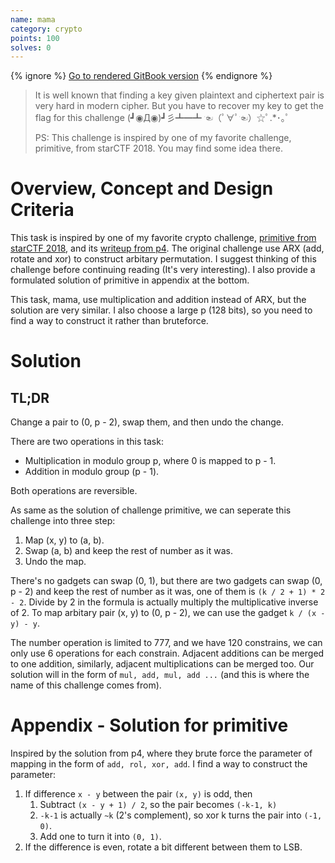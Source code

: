 ```yaml
---
name: mama
category: crypto
points: 100
solves: 0
---
```


{% ignore %}
[Go to rendered GitBook version](https://sasdf.cf/ctf/)
{% endignore %}

> It is well known that finding a key given plaintext and ciphertext pair is very hard in modern cipher.
> But you have to recover my key to get the flag for this challenge (┛◉Д◉)┛彡┻━┻  ☜（ﾟ∀ﾟ☜）☆ﾟ.*･｡ﾟ
> 
> PS: This challenge is inspired by one of my favorite challenge, primitive, from starCTF 2018. You may find some idea there.


# Overview, Concept and Design Criteria
This task is inspired by one of my favorite crypto challenge, 
[primitive from starCTF 2018](https://github.com/sixstars/starctf2018/tree/master/crypto-primitive),
and its [writeup from p4](https://github.com/p4-team/ctf/tree/master/2018-04-21-starctf/primitive).
The original challenge use ARX (add, rotate and xor) to construct arbitary permutation.
I suggest thinking of this challenge before continuing reading (It's very interesting).
I also provide a formulated solution of primitive in appendix at the bottom.

This task, mama, use multiplication and addition instead of ARX,
but the solution are very similar.
I also choose a large p (128 bits), 
so you need to find a way to construct it rather than bruteforce.


# Solution
## TL;DR
Change a pair to (0, p - 2), swap them, and then undo the change.

There are two operations in this task:
* Multiplication in modulo group p, where 0 is mapped to p - 1.
* Addition in modulo group (p - 1).

Both operations are reversible.

As same as the solution of challenge primitive, we can seperate this challenge into three step:
1. Map (x, y) to (a, b).
2. Swap (a, b) and keep the rest of number as it was.
3. Undo the map.

There's no gadgets can swap (0, 1),
but there are two gadgets can swap (0, p - 2) and keep the rest of number as it was,
one of them is `(k / 2 + 1) * 2 - 2`.
Divide by 2 in the formula is actually multiply the multiplicative inverse of 2.
To map arbitary pair (x, y) to (0, p - 2), we can use the gadget `k / (x - y) - y`.

The number operation is limited to 777, and we have 120 constrains,
we can only use 6 operations for each constrain.
Adjacent additions can be merged to one addition,
similarly, adjacent multiplications can be merged too.
Our solution will in the form of `mul, add, mul, add ...`
(and this is where the name of this challenge comes from).


# Appendix - Solution for primitive
Inspired by the solution from p4, where they brute force the parameter of mapping in the form of `add, rol, xor, add`.
I find a way to construct the parameter:
1. If difference `x - y` between the pair `(x, y)` is odd, then
    1. Subtract `(x - y + 1) / 2`, so the pair becomes `(-k-1, k)`
    2. `-k-1` is actually `~k` (2's complement), so xor k turns the pair into `(-1, 0)`.
    3. Add one to turn it into `(0, 1)`.
2. If the difference is even, rotate a bit different between them to LSB.
